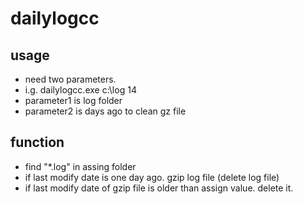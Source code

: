 # dailylogcc

usage
----------
- need two parameters.
- i.g. dailylogcc.exe c:\log 14
- parameter1 is log folder
- parameter2 is days ago to clean gz file


function
------------
- find "*.log" in assing folder
- if last modify date is one day ago. gzip log file (delete log file)
- if last modify date of gzip file is older than assign value. delete it.
